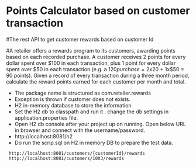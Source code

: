 # Points Calculator based on customer transaction
#The rest API to get customer rewards based on customer Id

#A retailer offers a rewards program to its customers, awarding points based on each recorded purchase.   A customer receives 2 points for every dollar spent over $100 in each transaction, plus 1 point for every dollar spent over $50 in each transaction (e.g. a $120 purchase = 2x$20 + 1x$50 = 90 points).   Given a record of every transaction during a three month period, calculate the reward points earned for each customer per month and total.

- The package name is structured as com.retailer.rewards
- Exception is thrown if customer does not exists.
- H2 in-memory database to store the information.
- Set the H2 db to classpath and run it . change the db settings in application.properties file.
- Open H2 db console after your project up on running. Open below URL in browser and connect with the username/password.
- http://localhost:8081/h2
- Do run the scrip.sql on H2 in memory DB to prepare the test data.


```
 http://localhost:8081/customers/{customerId}/rewards
 http://localhost:8081/customers/1003/rewards
```


